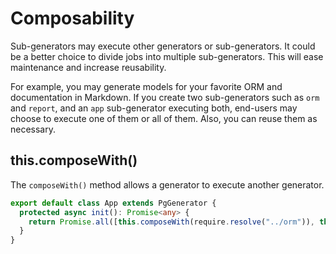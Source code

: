 # Composability

Sub-generators may execute other generators or sub-generators. It could be a better choice to divide jobs into multiple sub-generators. This will ease maintenance and increase reusability.

For example, you may generate models for your favorite ORM and documentation in Markdown. If you create two sub-generators such as `orm` and `report`, and an `app` sub-generator executing both, end-users may choose to execute one of them or all of them. Also, you can reuse them as necessary.

## this.composeWith()

The `composeWith()` method allows a generator to execute another generator.

```ts
export default class App extends PgGenerator {
  protected async init(): Promise<any> {
    return Promise.all([this.composeWith(require.resolve("../orm")), this.composeWith(require.resolve("../report"))]);
  }
}
```
